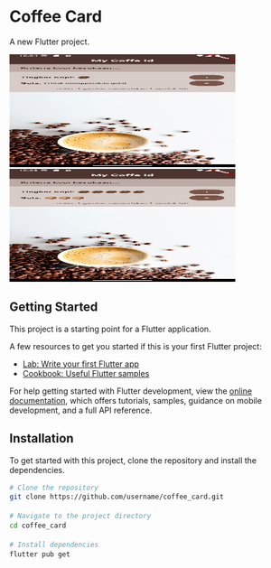 # Coffee Card

A new Flutter project.

<img src="/assets/img/tampilan_awal.png" alt="Tampilan Awal" width="400" height="200" style="margin-right: 80px;"/>
<img src="/assets/img/tampilan_setelah.png" alt="Tampilan Setelah" width="400" height="200"/>

## Getting Started

This project is a starting point for a Flutter application.

A few resources to get you started if this is your first Flutter project:

- [Lab: Write your first Flutter app](https://docs.flutter.dev/get-started/codelab)
- [Cookbook: Useful Flutter samples](https://docs.flutter.dev/cookbook)

For help getting started with Flutter development, view the
[online documentation](https://docs.flutter.dev/), which offers tutorials,
samples, guidance on mobile development, and a full API reference.

## Installation

To get started with this project, clone the repository and install the dependencies.

```bash
# Clone the repository
git clone https://github.com/username/coffee_card.git

# Navigate to the project directory
cd coffee_card

# Install dependencies
flutter pub get
